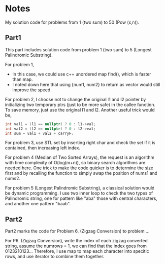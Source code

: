 # Notes
My solution code for problems from 1 (two sum) to 50 (Pow (x,n)).

## Part1
This part includes solution code from problem 1 (two sum) to 5 (Longest Palindromic Substring).

For problem 1, 

- In this case, we could use c++ unordered map find(), which is faster than map.
- I noted down here that using {num1, num2} to return as vector would still improve the speed.

For problem 2, I choose not to change the original l1 and l2 pointer by initializing two temporary ptrs (just to be more safe) in the callee function. To save memory, just use the original l1 and l2. Another useful trick would be,

```c++
int val1 = (l1 == nullptr) ? 0 : l1->val;
int val2 = (l2 == nullptr) ? 0 : l2->val;
int sum = val1 + val2 + carryF;
```

For problem 3, use STL set by inserting right char and check the set if it is contained, then increasing left index.

For problem 4 (Median of Two Sorted Arrays), the request is an algorithm with time complexity of O(log(m+n)), so binary search algorithms are needed here. One trick to make the code quicker is to determine the size first and by recalling the function to simply swap the position of nums1 and nums2.

For problem 5 (Longest Palindromic Substring), a classical solution would be dynamic programming. I use two inner loop to check the two types of Palindromic string, one for pattern like \"aba\" those with central characters, and another one pattern "baab".


## Part2
Part2 marks the code for Problem 6. (Zigzag Conversion) to problem ...

For P6. (Zigzag Conversion), write the index of each zigzag converted string, assume the numrows = 1, we can find that the index goes from 0123210123... Therefore, I use map to map each character into specitic rows, and use iterator to combine them together.

